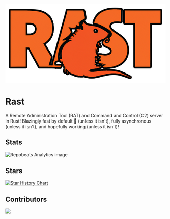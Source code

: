 ![Rast logo](assets/logo.png)

# Rast

A Remote Administration Tool (RAT) and Command and Control (C2) server in Rust!
Blazingly fast by default 🚀 (unless it isn't), fully asynchronous (unless it
isn't), and hopefully working (unless it isn't)!

## Stats
![Repobeats Analytics image](https://repobeats.axiom.co/api/embed/25ebbea052575679b311dcba20bbf51aa405aade.svg "Repobeats analytics image")

## Stars
<a href="https://star-history.com/#seqre/rast&Date">
  <picture>
    <source media="(prefers-color-scheme: dark)" srcset="https://api.star-history.com/svg?repos=seqre/rast&type=Date&theme=dark" />
    <source media="(prefers-color-scheme: light)" srcset="https://api.star-history.com/svg?repos=seqre/rast&type=Date" />
    <img alt="Star History Chart" src="https://api.star-history.com/svg?repos=seqre/rast&type=Date" />
  </picture>
</a>


## Contributors
<a href="https://github.com/seqre/rast/graphs/contributors">
  <img src="https://contrib.rocks/image?repo=seqre/rast" />
</a>

